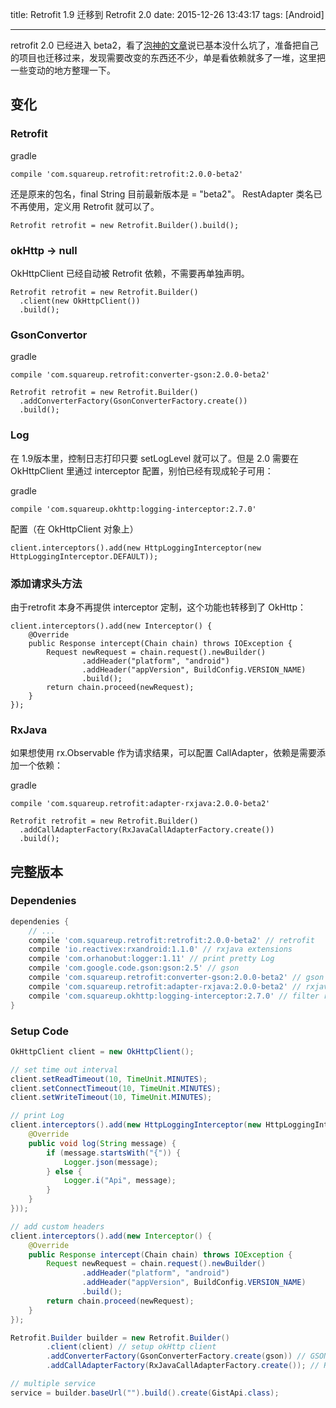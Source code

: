 title: Retrofit 1.9 迁移到 Retrofit 2.0
date: 2015-12-26 13:43:17
tags: [Android]

---

retrofit 2.0 已经进入 beta2，看了[泡神的文章](http://www.jcodecraeer.com/a/anzhuokaifa/androidkaifa/2015/0915/3460.html)说已基本没什么坑了，准备把自己的项目也迁移过来，发现需要改变的东西还不少，单是看依赖就多了一堆，这里把一些变动的地方整理一下。

<!--more-->

## 变化

### Retrofit 

gradle

    compile 'com.squareup.retrofit:retrofit:2.0.0-beta2'


还是原来的包名，final String 目前最新版本是 = "beta2"。
RestAdapter 类名已不再使用，定义用 Retrofit 就可以了。

    Retrofit retrofit = new Retrofit.Builder().build();

### okHttp -> null

OkHttpClient 已经自动被 Retrofit 依赖，不需要再单独声明。

```
Retrofit retrofit = new Retrofit.Builder()
  .client(new OkHttpClient())
  .build();
```

### GsonConvertor

gradle

    compile 'com.squareup.retrofit:converter-gson:2.0.0-beta2' 

```
Retrofit retrofit = new Retrofit.Builder()
  .addConverterFactory(GsonConverterFactory.create())
  .build();
```

### Log

在 1.9版本里，控制日志打印只要 setLogLevel 就可以了。但是 2.0 需要在 OkHttpClient 里通过 interceptor 配置，别怕已经有现成轮子可用：

gradle

    compile 'com.squareup.okhttp:logging-interceptor:2.7.0'


配置（在 OkHttpClient 对象上）

```
client.interceptors().add(new HttpLoggingInterceptor(new HttpLoggingInterceptor.DEFAULT));
```

### 添加请求头方法

由于retrofit 本身不再提供 interceptor 定制，这个功能也转移到了 OkHttp：

```
client.interceptors().add(new Interceptor() {
    @Override
    public Response intercept(Chain chain) throws IOException {
        Request newRequest = chain.request().newBuilder()
                .addHeader("platform", "android")
                .addHeader("appVersion", BuildConfig.VERSION_NAME)
                .build();
        return chain.proceed(newRequest);
    }
});
```

### RxJava

如果想使用 rx.Observable 作为请求结果，可以配置 CallAdapter，依赖是需要添加一个依赖：

gradle

    compile 'com.squareup.retrofit:adapter-rxjava:2.0.0-beta2'

```
Retrofit retrofit = new Retrofit.Builder()
  .addCallAdapterFactory(RxJavaCallAdapterFactory.create())
  .build();
```

## 完整版本

### Dependenies

```gradle
dependenies {
    // ...
    compile 'com.squareup.retrofit:retrofit:2.0.0-beta2' // retrofit
    compile 'io.reactivex:rxandroid:1.1.0' // rxjava extensions
    compile 'com.orhanobut:logger:1.11' // print pretty Log
    compile 'com.google.code.gson:gson:2.5' // gson
    compile 'com.squareup.retrofit:converter-gson:2.0.0-beta2' // gson convertor with retrofit
    compile 'com.squareup.retrofit:adapter-rxjava:2.0.0-beta2' // rxjava extension with retrofit
    compile 'com.squareup.okhttp:logging-interceptor:2.7.0' // filter request and response log with okHttpClient
}
```

### Setup Code

```Java
OkHttpClient client = new OkHttpClient();

// set time out interval
client.setReadTimeout(10, TimeUnit.MINUTES);
client.setConnectTimeout(10, TimeUnit.MINUTES);
client.setWriteTimeout(10, TimeUnit.MINUTES);

// print Log
client.interceptors().add(new HttpLoggingInterceptor(new HttpLoggingInterceptor.Logger() {
    @Override
    public void log(String message) {
        if (message.startsWith("{")) {
            Logger.json(message);
        } else {
            Logger.i("Api", message);
        }
    }
}));

// add custom headers
client.interceptors().add(new Interceptor() {
    @Override
    public Response intercept(Chain chain) throws IOException {
        Request newRequest = chain.request().newBuilder()
                .addHeader("platform", "android")
                .addHeader("appVersion", BuildConfig.VERSION_NAME)
                .build();
        return chain.proceed(newRequest);
    }
});

Retrofit.Builder builder = new Retrofit.Builder()
        .client(client) // setup okHttp client
        .addConverterFactory(GsonConverterFactory.create(gson)) // GSON converter
        .addCallAdapterFactory(RxJavaCallAdapterFactory.create()); // RxCallAdapter

// multiple service
service = builder.baseUrl("").build().create(GistApi.class);
```
